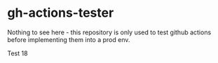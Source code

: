 # gh-actions-tester
Nothing to see here - this repository is only used to test github actions before implementing them into a prod env.

Test 18
